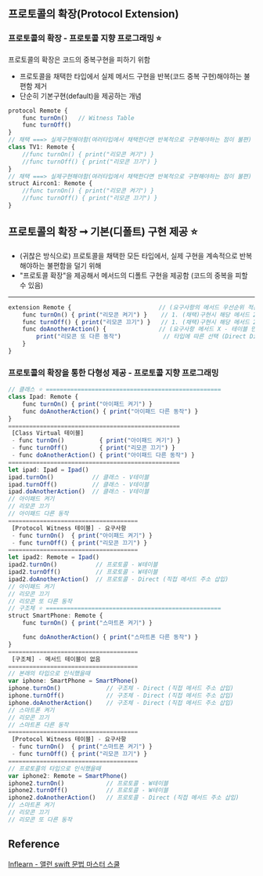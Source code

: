 ## 프로토콜의 확장(Protocol Extension)
### 프로토콜의 확장 - 프로토콜 지향 프로그래밍 ⭐️
프로토콜의 확장은 코드의 중복구현을 피하기 위함
- 프로토콜을 채택한 타입에서 실제 메서드 구현을 반복(코드 중복 구현)해야하는 불편함 제거
- 단순히 기본구현(default)을 제공하는 개념
```javascript
protocol Remote {
    func turnOn()   // Witness Table
    func turnOff()
}
// 채택 ===> 실제구현해야함(여러타입에서 채택한다면 반복적으로 구현해야하는 점이 불편)
class TV1: Remote {
    //func turnOn() { print("리모콘 켜기") }
    //func turnOff() { print("리모콘 끄기") }
}
// 채택 ===> 실제구현해야함(여러타입에서 채택한다면 반복적으로 구현해야하는 점이 불편)
struct Aircon1: Remote {
    //func turnOn() { print("리모콘 켜기") }
    //func turnOff() { print("리모콘 끄기") }
}
```
프로토콜의 확장 ➞ 기본(디폴트) 구현 제공 ⭐️
---
 - (귀찮은 방식으로) 프로토콜을 채택한 모든 타입에서, 실제 구현을 계속적으로 반복해야하는 불편함을 덜기 위해
 - "프로토콜 확장"을 제공해서 메서드의 디폴트 구현을 제공함 (코드의 중복을 피할 수 있음)

---
```javascript
extension Remote {                         // (요구사항의 메서드 우선순위 적용 - 프로토콜 메서드 테이블 만듦)
    func turnOn() { print("리모콘 켜기") }    // 1. (채택)구현시 해당 메서드 2. 기본 메서드
    func turnOff() { print("리모콘 끄기") }   // 1. (채택)구현시 해당 메서드 2. 기본 메서드    
    func doAnotherAction() {               // (요구사항 메서드 X - 테이블 만들지 않음)
        print("리모콘 또 다른 동작")            // 타입에 따른 선택 (Direct Dispatch)
    }
}
```
### 프로토콜의 확장을 통한 다형성 제공 - 프로토콜 지향 프로그래밍
```javascript
// 클래스 ⭐️ ==================================================
class Ipad: Remote {
    func turnOn() { print("아이패드 켜기") }
    func doAnotherAction() { print("아이패드 다른 동작") }
}
=================================================
 [Class Virtual 테이블]
 - func turnOn()          { print("아이패드 켜기") }
 - func turnOff()         { print("리모콘 끄기") }
 - func doAnotherAction() { print("아이패드 다른 동작") }
=================================================
let ipad: Ipad = Ipad()
ipad.turnOn()           // 클래스 - V테이블
ipad.turnOff()          // 클래스 - V테이블
ipad.doAnotherAction()  // 클래스 - V테이블
// 아이패드 켜기
// 리모콘 끄기
// 아이패드 다른 동작
=====================================
 [Protocol Witness 테이블] - 요구사항
 - func turnOn()  { print("아이패드 켜기") }
 - func turnOff() { print("리모콘 끄기") }
=====================================
let ipad2: Remote = Ipad()
ipad2.turnOn()           // 프로토콜 - W테이블
ipad2.turnOff()          // 프로토콜 - W테이블
ipad2.doAnotherAction()  // 프로토콜 - Direct (직접 메서드 주소 삽입)
// 아이패드 켜기
// 리모콘 끄기
// 리모콘 또 다른 동작
// 구조체 ⭐️ ==================================================
struct SmartPhone: Remote {
    func turnOn() { print("스마트폰 켜기") }

    func doAnotherAction() { print("스마트폰 다른 동작") }
}
=====================================
 [구조체] - 메서드 테이블이 없음
=====================================
// 본래의 타입으로 인식했을때
var iphone: SmartPhone = SmartPhone()
iphone.turnOn()             // 구조체 - Direct (직접 메서드 주소 삽입)
iphone.turnOff()            // 구조체 - Direct (직접 메서드 주소 삽입)
iphone.doAnotherAction()    // 구조체 - Direct (직접 메서드 주소 삽입)
// 스마트폰 켜기
// 리모콘 끄기
// 스마트폰 다른 동작
=====================================
 [Protocol Witness 테이블] - 요구사항
 - func turnOn()  { print("스마트폰 켜기") }
 - func turnOff() { print("리모콘 끄기") }
=====================================
// 프로토콜의 타입으로 인식했을때
var iphone2: Remote = SmartPhone()
iphone2.turnOn()            // 프로토콜 - W테이블
iphone2.turnOff()           // 프로토콜 - W테이블
iphone2.doAnotherAction()   // 프로토콜 - Direct (직접 메서드 주소 삽입)
// 스마트폰 켜기
// 리모콘 끄기
// 리모콘 또 다른 동작
```
## Reference
[Inflearn - 앨런 swift 문법 마스터 스쿨](https://www.inflearn.com/course/%EC%8A%A4%EC%9C%84%ED%94%84%ED%8A%B8-%EB%AC%B8%EB%B2%95-%EB%A7%88%EC%8A%A4%ED%84%B0-%EC%8A%A4%EC%BF%A8/dashboard)
